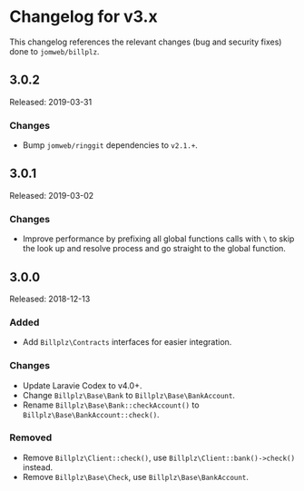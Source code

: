 # Changelog for v3.x

This changelog references the relevant changes (bug and security fixes) done to `jomweb/billplz`.

## 3.0.2

Released: 2019-03-31

### Changes

* Bump `jomweb/ringgit` dependencies to `v2.1.+`.

## 3.0.1

Released: 2019-03-02

### Changes

* Improve performance by prefixing all global functions calls with `\` to skip the look up and resolve process and go straight to the global function.

## 3.0.0

Released: 2018-12-13

### Added

* Add `Billplz\Contracts` interfaces for easier integration.

### Changes

* Update Laravie Codex to v4.0+.
* Change `Billplz\Base\Bank` to `Billplz\Base\BankAccount`.
* Rename `Billplz\Base\Bank::checkAccount()` to `Billplz\Base\BankAccount::check()`.

### Removed

* Remove `Billplz\Client::check()`, use `Billplz\Client::bank()->check()` instead.
* Remove `Billplz\Base\Check`, use `Billplz\Base\BankAccount`.
